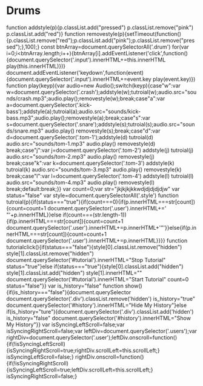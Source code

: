 # Drums
function addstyle(p){p.classList.add("pressed") p.classList.remove("pink") p.classList.add("red")} function removestyle(p){setTimeout(function(){p.classList.remove("red");p.classList.add("pink");p.classList.remove("pressed");},100);} const btnArray=document.querySelectorAll('.drum') for(var i=0;i<btnArray.length;i++){btnArray[i].addEventListener('click',function(){document.querySelector('.input').innerHTML+=this.innerHTML play(this.innerHTML)})} document.addEventListener('keydown',function(event){document.querySelector('.input').innerHTML+=event.key play(event.key)}) function play(keyp){var audio=new Audio();switch(keyp){case"w":var w=document.querySelector('.crash');addstyle(w);tutroial(w);audio.src="sounds/crash.mp3";audio.play();removestyle(w);break;case"a":var a=document.querySelector('.kick-bass');addstyle(a);tutroial(a);audio.src="sounds/kick-bass.mp3";audio.play();removestyle(a);break;case"s":var s=document.querySelector('.snare');addstyle(s);tutroial(s);audio.src="sounds/snare.mp3" audio.play() removestyle(s);break;case"d":var d=document.querySelector('.tom-1');addstyle(d) tutroial(d) audio.src="sounds/tom-1.mp3" audio.play() removestyle(d) break;case"j":var j=document.querySelector('.tom-2') addstyle(j) tutroial(j) audio.src="sounds/tom-2.mp3" audio.play() removestyle(j) break;case"k":var k=document.querySelector('.tom-3') addstyle(k) tutroial(k) audio.src="sounds/tom-3.mp3" audio.play() removestyle(k) break;case"l":var l=document.querySelector('.tom-4') addstyle(l) tutroial(l) audio.src="sounds/tom-4.mp3" audio.play() removestyle(l) break;default:break;}} var count=0;var str="jkjkjkjkkwdjdjdjdjdjw" var status="false" var style=document.querySelectorAll('.style') function tutroial(p){if(status==="true"){if(count===0){if(p.innerHTML===str[count]){count=count+1 document.querySelector('.user').innerHTML+=' "'+p.innerHTML}}else if(count===(str.length-1)){if(p.innerHTML===str[count]){count=count+1 document.querySelector('.user').innerHTML+=p.innerHTML+'"'}}else{if(p.innerHTML===str[count]){count=count+1 document.querySelector('.user').innerHTML+=p.innerHTML}}}} function tutorialclick(){if(status==="false"){style[0].classList.remove("hidden") style[1].classList.remove("hidden") document.querySelector('#tutorial').innerHTML="Stop Tutorial" status="true"}else if(status==="true"){style[0].classList.add("hidden") style[1].classList.add("hidden") style[1].innerHTML="" document.querySelector('#tutorial').innerHTML="Start Tutorial" count=0 status="false"}} var is_history="false" function show(){if(is_history==="false"){document.querySelector document.querySelector('.div').classList.remove('hidden') is_history="true" document.querySelector('#history').innerHTML="Hide My History"}else if(is_history="ture"){document.querySelector('.div').classList.add('hidden') is_history="false" document.querySelector('#history').innerHTML="Show My History"}} var isSyncingLeftScroll=false;var isSyncingRightScroll=false;var leftDiv=document.querySelector('.users');var rightDiv=document.querySelector('.user');leftDiv.onscroll=function(){if(!isSyncingLeftScroll){isSyncingRightScroll=true;rightDiv.scrollLeft=this.scrollLeft;} isSyncingLeftScroll=false;} rightDiv.onscroll=function(){if(!isSyncingRightScroll){isSyncingLeftScroll=true;leftDiv.scrollLeft=this.scrollLeft;} isSyncingRightScroll=false;}
